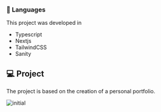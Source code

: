 ### 🚀 Languages
This project was developed in

  - Typescript
  - Nextjs
  - TailwindCSS
  - Sanity


## 💻 Project
The project is based on the creation of a personal portfolio.

![initial](https://github.com/MarceloMafraBJJ/officialmafra/assets/84472778/db2f9a32-8566-42ca-8f10-eccc07a00683)
